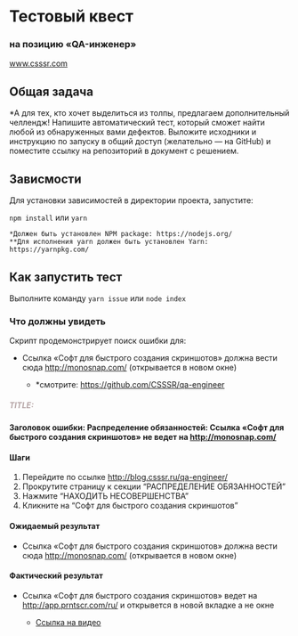 # Тестовый квест
### на позицию «QA-инженер»
www.csssr.com

## Общая задача

*А для тех, кто хочет выделиться из толпы, предлагаем дополнительный челлендж! 
Напишите автоматический тест, который сможет найти любой из обнаруженных вами дефектов. 
Выложите исходники и инструкцию по запуску в общий доступ (желательно — на GitHub) и 
поместите ссылку на репозиторий в документ с решением. 

## Зависмости

Для установки зависимостей в директории проекта, запустите:

`npm install` или  `yarn`
  ```
 *Должен быть установлен NPM package: https://nodejs.org/
 **Для исполнения yarn должен быть установлен Yarn: https://yarnpkg.com/
 ```
## Как запустить тест

Выполните команду `yarn issue` или `node index`


### Что должны увидеть

Скрипт продемонстрирует поиск ошибки для:
- Ссылка «Софт для быстрого создания скриншотов» должна вести сюда http://monosnap.com/ (открывается в новом окне)


  - *смотрите: https://github.com/CSSSR/qa-engineer

##### <span style="color: #B6A5A6;">TITLE:</span>
#### Заголовок ошибки: Распределение обязанностей: Ссылка «Софт для быстрого создания скриншотов» не ведет на http://monosnap.com/
  
####  Шаги
  1. Перейдите по ссылке http://blog.csssr.ru/qa-engineer/
  2. Прокрутите страницу к секции “РАСПРЕДЕЛЕНИЕ ОБЯЗАННОСТЕЙ”
  3. Нажмите “НАХОДИТЬ НЕСОВЕРШЕНСТВА”
  4. Кликните на “Софт для быстрого создания скриншотов”
  
#### Ожидаемый результат
- Ссылка «Софт для быстрого создания скриншотов» должна вести сюда http://monosnap.com/ (открывается в новом окне)

#### Фактический результат
- Ссылка «Софт для быстрого создания скриншотов» ведет на   http://app.prntscr.com/ru/ и открывется в новой вкладке а не окне


  - [Ссылка на видео](https://drive.google.com/file/d/1yd5Kf5qJY4Lmoae6U2kDuoC9119KEApp/view?usp=sharing)
